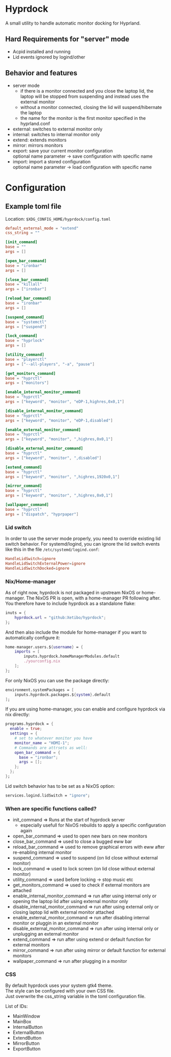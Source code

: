 # Hyprdock

A small utility to handle automatic monitor docking for Hyprland.

## Hard Requirements for "server" mode

- Acpid installed and running
- Lid events ignored by logind/other

## Behavior and features

- server mode
  - if there is a monitor connected and you close the laptop lid, the laptop will be stopped from suspending and instead uses the external monitor
  - without a monitor connected, closing the lid will suspend/hibernate the laptop
  - the name for the monitor is the first monitor specified in the hyprland.conf
- external: switches to external monitor only
- internal: switches to internal monitor only
- extend: extends monitors
- mirror: mirrors monitors
- export: save your current monitor configuration\
   optional name parameter -> save configuration with specific name
- import: import a stored configuration\
   optional name parameter -> load configuration with specific name

# Configuration

## Example toml file

Location: `$XDG_CONFIG_HOME/hyprdock/config.toml`

```toml
default_external_mode = "extend"
css_string = ""

[init_command]
base = ""
args = []

[open_bar_command]
base = "ironbar"
args = []

[close_bar_command]
base = "killall"
args = ["ironbar"]

[reload_bar_command]
base = "ironbar"
args = []

[suspend_command]
base = "systemctl"
args = ["suspend"]

[lock_command]
base = "hyprlock"
args = []

[utility_command]
base = "playerctl"
args = ["--all-players", "-a", "pause"]

[get_monitors_command]
base = "hyprctl"
args = ["monitors"]

[enable_internal_monitor_command]
base = "hyprctl"
args = ["keyword", "monitor", "eDP-1,highres,0x0,1"]

[disable_internal_monitor_command]
base = "hyprctl"
args = ["keyword", "monitor", "eDP-1,disabled"]

[enable_external_monitor_command]
base = "hyprctl"
args = ["keyword", "monitor", ",highres,0x0,1"]

[disable_external_monitor_command]
base = "hyprctl"
args = ["keyword", "monitor", ",disabled"]

[extend_command]
base = "hyprctl"
args = ["keyword", "monitor", ",highres,1920x0,1"]

[mirror_command]
base = "hyprctl"
args = ["keyword", "monitor", ",highres,0x0,1"]

[wallpaper_command]
base = "hyprctl"
args = ["dispatch", "hyprpaper"]
```

### Lid switch

In order to use the server mode properly, you need to override existing lid switch behavior.
For systemd/logind, you can ignore the lid switch events like this in the file `/etc/systemd/logind.conf`:

```conf
HandleLidSwitch=ignore
HandleLidSwitchExternalPower=ignore
HandleLidSwitchDocked=ignore
```

### Nix/Home-manager

As of right now, hyprdock is not packaged in upstream NixOS or home-manager.
The NixOS PR is open, with a home-manager PR following after.
You therefore have to include hyprdock as a standalone flake:

```nix
inuts = {
    hyprdock.url = "github:Xetibo/hyprdock";
};
```

And then also include the module for home-manager if you want to automatically configure it:

```nix
home-manager.users.${username} = {
    imports = [
        inputs.hyprdock.homeManagerModules.default
        ./yourconfig.nix
    ];
};
```

For only NixOS you can use the package directly:

```nix
environment.systemPackages = [
    inputs.hyprdock.packages.${system}.default
];
```

If you are using home-manager, you can enable and configure hyprdock via nix directly:

```nix
programs.hyprdock = {
  enable = true;
  settings = {
    # set to whatever monitor you have
    monitor_name = "HDMI-1";
    # Commands are attrsets as well:
    open_bar_command = {
      base = "ironbar";
      args = [];
    };
  };
};
```

Lid switch behavior has to be set as a NixOS option:

```nix
services.logind.lidSwitch = "ignore";
```

### When are specific functions called?

- init_command => Runs at the start of hyprdock server
    - especially usefull for NixOS rebuilds to apply a specific configuration again
- open_bar_command => used to open new bars on new monitors
- close_bar_command => used to close a bugged eww bar
- reload_bar_command => used to remove graphical errors with eww after re-enabling internal monitor
- suspend_command => used to suspend (on lid close without external monitor)
- lock_command => used to lock screen (on lid close without external monitor)
- utility_command => used before locking -> stop music etc
- get_monitors_command => used to check if external monitors are attached
- enable_internal_monitor_command => run after using internal only or opening the laptop lid after using external monitor only
- disable_internal_monitor_command => run after using external only or closing laptop lid with external monitor attached
- enable_external_monitor_command => run after disabling internal monitor or pluggin in an external monitor
- disable_external_monitor_command => run after using internal only or unplugging an external monitor
- extend_command => run after using extend or default function for external monitors
- mirror_command => run after using mirror or default function for external monitors
- wallpaper_command => run after plugging in a monitor

### CSS

By default hyprdock uses your system gtk4 theme.\
The style can be configured with your own CSS file.\
Just overwrite the css_string variable in the toml configuration file.

List of IDs:

- MainWindow
- MainBox
- InternalButton
- ExternalButton
- ExtendButton
- MirrorButton
- ExportButton
